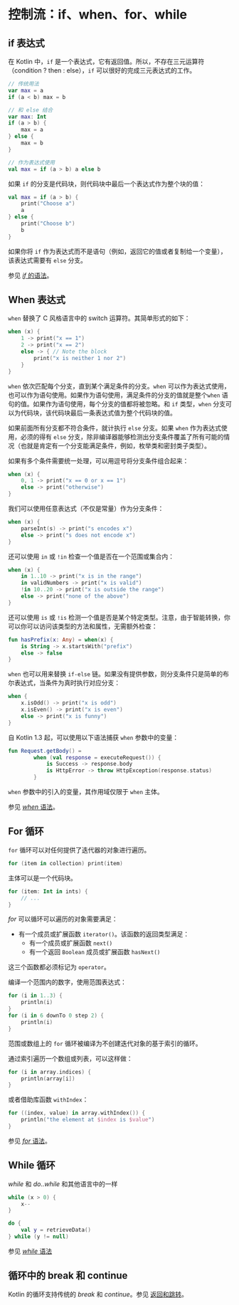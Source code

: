 # 控制流：if、when、for、while

## if 表达式

在 Kotlin 中，`if` 是一个表达式，它有返回值。所以，不存在三元运算符（condition ? then : else），`if` 可以很好的完成三元表达式的工作。

```kotlin
// 传统用法
var max = a
if (a < b) max = b

// 和 else 结合
var max: Int
if (a > b) {
    max = a
} else {
    max = b
}

// 作为表达式使用
val max = if (a > b) a else b
```

如果 `if` 的分支是代码块，则代码块中最后一个表达式作为整个块的值：

```kotlin
val max = if (a > b) {
    print("Choose a")
    a
} else {
    print("Choose b")
    b
}
```

如果你将 `if` 作为表达式而不是语句（例如，返回它的值或者复制给一个变量），该表达式需要有 `else` 分支。

参见 [*if* 的语法](https://kotlinlang.org/docs/reference/grammar.html#ifExpression)。

## When 表达式

`when` 替换了 C 风格语言中的 switch 运算符。其简单形式的如下：

```kotlin
when (x) {
    1 -> print("x == 1")
    2 -> print("x == 2")
    else -> { // Note the block
        print("x is neither 1 nor 2")
    }
}
```

`when` 依次匹配每个分支，直到某个满足条件的分支。`when` 可以作为表达式使用，也可以作为语句使用。如果作为语句使用，满足条件的分支的值就是整个`when` 语句的值。如果作为语句使用，每个分支的值都将被忽略。和 `if` 类型，`when` 分支可以为代码块，该代码块最后一条表达式值为整个代码块的值。

如果前面所有分支都不符合条件，就计执行 `else` 分支。如果 `when` 作为表达式使用，必须的得有 `else` 分支，除非编译器能够检测出分支条件覆盖了所有可能的情况（也就是肯定有一个分支能满足条件，例如，枚举类和密封类子类型）。

如果有多个条件需要统一处理，可以用逗号将分支条件组合起来：

```kotlin
when (x) {
    0, 1 -> print("x == 0 or x == 1")
    else -> print("otherwise")
}
```

我们可以使用任意表达式（不仅是常量）作为分支条件：

```kotlin
when (x) {
    parseInt(s) -> print("s encodes x")
    else -> print("s does not encode x")
}
```

还可以使用 `in` 或 `!in` 检查一个值是否在一个范围或集合内：

```kotlin
when (x) {
    in 1..10 -> print("x is in the range")
    in validNumbers -> print("x is valid")
    !in 10..20 -> print("x is outside the range")
    else -> print("none of the above")
}
```

还可以使用 `is` 或 `!is` 检测一个值是否是某个特定类型。注意，由于智能转换，你可以你可以访问该类型的方法和属性，无需额外检查：

```kotlin
fun hasPrefix(x: Any) = when(x) {
    is String -> x.startsWith("prefix")
    else -> false
}
```

`when` 也可以用来替换 `if-else` 链。如果没有提供参数，则分支条件只是简单的布尔表达式，当条件为真时执行对应分支：

```kotlin
when {
    x.isOdd() -> print("x is odd")
    x.isEven() -> print("x is even")
    else -> print("x is funny")
}
```

自 Kotlin 1.3 起，可以使用以下语法捕获 `when` 参数中的变量：

```kotlin
fun Request.getBody() =
        when (val response = executeRequest()) {
            is Success -> response.body
            is HttpError -> throw HttpException(response.status)
        }
```

`when` 参数中的引入的变量，其作用域仅限于 `when` 主体。

参见 [*when* 语法](https://kotlinlang.org/docs/reference/grammar.html#whenExpression)。

## For 循环

`for` 循环可以对任何提供了迭代器的对象进行遍历。

```kotlin
for (item in collection) print(item)
```

主体可以是一个代码块。

```kotlin
for (item: Int in ints) {
    // ...
}
```

*for*  可以循环可以遍历的对象需要满足：

- 有一个成员或扩展函数 `iterator()`。该函数的返回类型满足：
    - 有一个成员或扩展函数 `next()`
    - 有一个返回 `Boolean` 成员或扩展函数 `hasNext()`

这三个函数都必须标记为 `operator`。



编译一个范围内的数字，使用范围表达式：

```kotlin
for (i in 1..3) {
    println(i)
}
for (i in 6 downTo 0 step 2) {
    println(i)
}
```

范围或数组上的 `for` 循环被编译为不创建迭代对象的基于索引的循环。

通过索引遍历一个数组或列表，可以这样做：

```kotlin
for (i in array.indices) {
    println(array[i])
}
```

或者借助库函数 `withIndex`：

```kotlin
for ((index, value) in array.withIndex()) {
    println("the element at $index is $value")
}
```

参见 [*for* 语法](https://kotlinlang.org/docs/reference/grammar.html#forStatement)。

## While 循环

*while* 和 *do..while* 和其他语言中的一样

````kotlin
while (x > 0) {
    x--
}

do {
    val y = retrieveData()
} while (y != null)
````

参见 [*while* 语法](https://kotlinlang.org/docs/reference/grammar.html#whileStatement)

## 循环中的 break 和 continue

Kotlin 的循环支持传统的 *break* 和 *continue*。参见 [返回和跳转](https://kotlinlang.org/docs/reference/returns.html)。